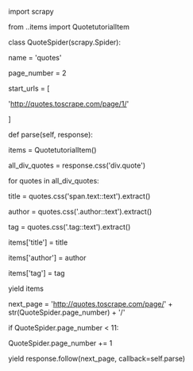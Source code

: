 import scrapy

  

from ..items import QuotetutorialItem

  
  

class QuoteSpider(scrapy.Spider):

name = 'quotes'

page_number = 2

start_urls = [

'http://quotes.toscrape.com/page/1/'

]

  

def parse(self, response):

items = QuotetutorialItem()

  

all_div_quotes = response.css('div.quote')

  

for quotes in all_div_quotes:

title = quotes.css('span.text::text').extract()

author = quotes.css('.author::text').extract()

tag = quotes.css('.tag::text').extract()

  

items['title'] = title

items['author'] = author

items['tag'] = tag

  

yield items

  

next_page = 'http://quotes.toscrape.com/page/' + str(QuoteSpider.page_number) + '/'

if QuoteSpider.page_number < 11:

QuoteSpider.page_number += 1

yield response.follow(next_page, callback=self.parse)